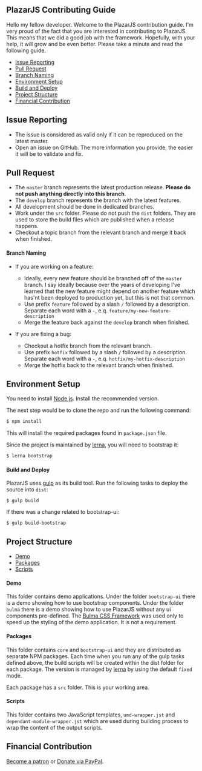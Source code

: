 ## PlazarJS Contributing Guide

Hello my fellow developer. Welcome to the PlazarJS contribution guide. I'm very proud of the fact that you are interested in contributing to PlazarJS. This means that we did a good job with the framework. Hopefully, with your help, it will grow and be even better. Please take a minute and read the following guide.

- [Issue Reporting](#issue-reporting)
- [Pull Request](#pull-request)
- [Branch Naming](#branch-naming)
- [Environment Setup](#environment-setup)
- [Build and Deploy](#build-and-deploy)
- [Project Structure](#project-structure)
- [Financial Contribution](#financial-contribution)

## Issue Reporting

- The issue is considered as valid only if it can be reproduced on the latest master.
- Open an issue on GitHub. The more information you provide, the easier it will be to validate and fix.

## Pull Request

- The `master` branch represents the latest production release. **Please do not push anything directly into this branch**.
- The `develop` branch represents the branch with the latest features.
- All development should be done in dedicated branches.
- Work under the `src` folder. Please do not push the `dist` folders. They are used to store the build files which are published when a release happens.
- Checkout a topic branch from the relevant branch and merge it back when finished.

#### Branch Naming

- If you are working on a feature:
    - Ideally, every new feature should be branched off of the `master` branch. I say ideally because over the years of developing I've learned that the new feature might depend on another feature which has'nt been deployed to production yet, but this is not that common.
    - Use prefix `feature` followed by a slash `/` followed by a description. Separate each word with a `-`, e.q. `feature/my-new-feature-description`
    - Merge the feature back against the `develop` branch when finished.

- If you are fixing a bug:
    - Checkout a hotfix branch from the relevant branch.
    - Use prefix `hotfix` followed by a slash `/` followed by a description. Separate each word with a `-`, e.q. `hotfix/my-hotfix-description`
    - Merge the hotfix back to the relevant branch when finished.

## Environment Setup

You need to install [Node.js](http://nodejs.org). Install the recommended version.

The next step would be to clone the repo and run the following command:

```bash
$ npm install
```

This will install the required packages found in `package.json` file.

Since the project is maintained by [lerna](https://github.com/lerna/lerna), you will need to bootstrap it:

```bash
$ lerna bootstrap
```

#### Build and Deploy

PlazarJS uses [gulp](http://gulpjs.com/) as its build tool. Run the following tasks to deploy the source into `dist`:

```
$ gulp build
```
If there was a change related to bootstrap-ui:
```
$ gulp build-bootstrap
```

## Project Structure

- [Demo](#demo)
- [Packages](#packages)
- [Scripts](#scripts)

#### Demo

This folder contains demo applications. Under the folder `bootstrap-ui` there is a demo showing how to use bootstrap components. Under the folder `bulma` there is a demo showing how to use PlazarJS without any ui components pre-defined. The [Bulma CSS Framework](https://bulma.io/) was used only to speed up the styling of the demo application. It is not a requirement.

#### Packages

This folder contains `core` and `bootstrap-ui` and they are distributed as separate NPM packages. Each time when you run any of the gulp tasks defined above, the build scripts will be created within the dist folder for each package. The version is managed by [lerna](https://github.com/lerna/lerna) by using the default `fixed` mode.

Each package has a `src` folder. This is your working area.

#### Scripts

This folder contains two JavaScript templates, `umd-wrapper.jst` and `dependant-module-wrapper.jst` which are used during building process to wrap the content of the output scripts.

## Financial Contribution

[Become a patron](https://www.patreon.com/mprotic) or [Donate via PayPal](https://www.paypal.me/mprotic).
